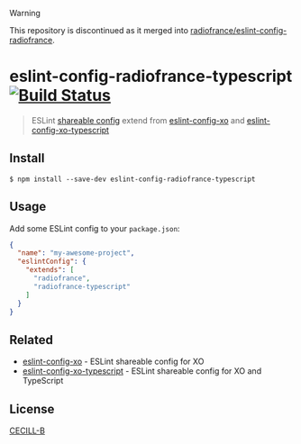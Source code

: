 > [!WARNING]
> This repository is discontinued as it merged into [radiofrance/eslint-config-radiofrance](https://github.com/radiofrance/eslint-config-radiofrance).

# eslint-config-radiofrance-typescript [![Build Status](https://travis-ci.org/radiofrance/eslint-config-radiofrance-typescript.svg?branch=master)](https://travis-ci.org/radiofrance/eslint-config-radiofrance-typescript)

> ESLint [shareable config](http://eslint.org/docs/developer-guide/shareable-configs.html) extend from [eslint-config-xo](https://github.com/xojs/eslint-config-xo) and [eslint-config-xo-typescript](https://github.com/xojs/eslint-config-xo-typescript)

## Install

```
$ npm install --save-dev eslint-config-radiofrance-typescript
```

## Usage

Add some ESLint config to your `package.json`:

```json
{
  "name": "my-awesome-project",
  "eslintConfig": {
    "extends": [
      "radiofrance",
      "radiofrance-typescript"
    ]
  }
}
```

## Related

- [eslint-config-xo](https://github.com/xojs/eslint-config-xo) - ESLint shareable config for XO
- [eslint-config-xo-typescript](https://github.com/xojs/eslint-config-xo-typescript) - ESLint shareable config for XO and TypeScript

## License

[CECILL-B](https://spdx.org/licenses/CECILL-B.html)
